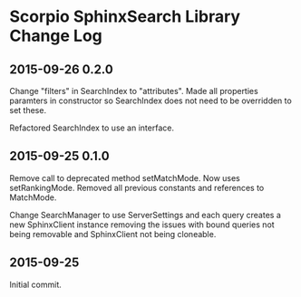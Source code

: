 Scorpio SphinxSearch Library Change Log
=======================================

2015-09-26 0.2.0
----------------

Change "filters" in SearchIndex to "attributes". Made all properties paramters in
constructor so SearchIndex does not need to be overridden to set these.

Refactored SearchIndex to use an interface.


2015-09-25 0.1.0
----------------

Remove call to deprecated method setMatchMode. Now uses setRankingMode. Removed all
previous constants and references to MatchMode.

Change SearchManager to use ServerSettings and each query creates a new SphinxClient
instance removing the issues with bound queries not being removable and SphinxClient
not being cloneable.

2015-09-25
----------

Initial commit.